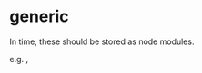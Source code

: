 # generic

In time, these should be stored as node modules.

e.g. <rm-dialog></rm-dialog>, <rm-btn />